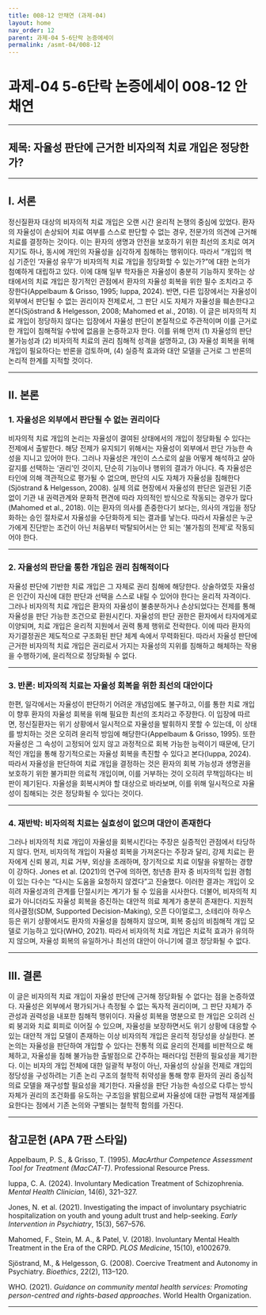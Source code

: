 ```yaml
---
title: 008-12 안채연 (과제-04)
layout: home
nav_order: 12
parent: 과제-04 5-6단락 논증에세이
permalink: /asmt-04/008-12
---
```


# 과제-04 5-6단락 논증에세이 008-12 안채연 

---

## 제목: 자율성 판단에 근거한 비자의적 치료 개입은 정당한가?

---

## I. 서론

정신질환자 대상의 비자의적 치료 개입은 오랜 시간 윤리적 논쟁의 중심에 있었다. 환자의 자율성이 손상되어 치료 여부를 스스로 판단할 수 없는 경우, 전문가의 의견에 근거해 치료를 결정하는 것이다. 이는 환자의 생명과 안전을 보호하기 위한 최선의 조치로 여겨지기도 하나, 동시에 개인의 자율성을 심각하게 침해하는 행위이다. 따라서 “개입의 핵심 기준인 ‘자율성 유무’가 비자의적 치료 개입을 정당화할 수 있는가?”에 대한 논의가 첨예하게 대립하고 있다. 이에 대해 일부 학자들은 자율성이 충분히 기능하지 못하는 상태에서의 치료 개입은 장기적인 관점에서 환자의 자율성 회복을 위한 필수 조치라고 주장한다(Appelbaum & Grisso, 1995; Iuppa, 2024). 반면, 다른 입장에서는 자율성이 외부에서 판단될 수 없는 권리이자 전제로서, 그 판단 시도 자체가 자율성을 훼손한다고 본다(Sjöstrand & Helgesson, 2008; Mahomed et al., 2018). 이 글은 비자의적 치료 개입이 정당하지 않다는 입장에서 자율성 판단이 본질적으로 주관적이며 이를 근거로 한 개입이 침해적일 수밖에 없음을 논증하고자 한다. 이를 위해 먼저 (1) 자율성의 판단 불가능성과 (2) 비자의적 치료의 권리 침해적 성격을 설명하고, (3) 자율성 회복을 위해 개입이 필요하다는 반론을 검토하며, (4) 실증적 효과와 대안 모델을 근거로 그 반론의 논리적 한계를 지적할 것이다.

---

## II. 본론

### 1. 자율성은 외부에서 판단될 수 없는 권리이다

비자의적 치료 개입의 논리는 자율성이 결여된 상태에서의 개입이 정당화될 수 있다는 전제에서 출발한다. 해당 전제가 유지되기 위해서는 자율성이 외부에서 판단 가능한 속성을 지니고 있어야 한다. 그러나 자율성은 개인이 스스로의 삶을 어떻게 해석하고 살아갈지를 선택하는 ‘권리’인 것이지, 단순히 기능이나 행위의 결과가 아니다. 즉 자율성은 타인에 의해 객관적으로 평가될 수 없으며, 판단의 시도 자체가 자율성을 침해한다(Sjöstrand & Helgesson, 2008). 실제 의료 현장에서 자율성의 판단은 일관된 기준 없이 기관 내 권력관계와 문화적 편견에 따라 자의적인 방식으로 작동되는 경우가 많다(Mahomed et al., 2018). 이는 환자의 의사를 존중한다기 보다는, 의사의 개입을 정당화하는 승인 절차로서 자율성을 수단화하게 되는 결과를 낳는다. 따라서 자율성은 누군가에게 진단받는 조건이 아닌 처음부터 박탈되어서는 안 되는 ‘불가침의 전제’로 작동되어야 한다.

---

### 2. 자율성의 판단을 통한 개입은 권리 침해적이다

자율성 판단에 기반한 치료 개입은 그 자체로 권리 침해에 해당한다. 상술하였듯 자율성은 인간이 자신에 대한 판단과 선택을 스스로 내릴 수 있어야 한다는 윤리적 자격이다. 그러나 비자의적 치료 개입은 환자의 자율성이 불충분하거나 손상되었다는 전제를 통해 자율성을 판단 가능한 조건으로 환원시킨다. 자율성의 판단 권한은 환자에서 타자에게로 이양되며, 치료 개입은 윤리적 지원에서 권력 통제 행위로 전락한다. 이에 따라 환자의 자기결정권은 제도적으로 구조화된 판단 체계 속에서 무력화된다. 따라서 자율성 판단에 근거한 비자의적 치료 개입은 권리로서 가지는 자율성의 지위를 침해하고 해체하는 작용을 수행하기에, 윤리적으로 정당화될 수 없다.

---

### 3. 반론: 비자의적 치료는 자율성 회복을 위한 최선의 대안이다

한편, 일각에서는 자율성이 판단하기 어려운 개념임에도 불구하고, 이를 통한 치료 개입이 향후 환자의 자율성 회복을 위해 필요한 최선의 조치라고 주장한다. 이 입장에 따르면, 정신질환자는 위기 상황에서 일시적으로 자율성을 발휘하지 못할 수 있는데, 이 상태를 방치하는 것은 오히려 윤리적 방임에 해당한다(Appelbaum & Grisso, 1995). 또한 자율성은 그 속성이 고정되어 있지 않고 과정적으로 회복 가능한 능력이기 때문에, 단기적인 개입을 통해 장기적으로는 자율성 회복을 촉진할 수 있다고 본다(Iuppa, 2024). 따라서 자율성을 판단하여 치료 개입을 결정하는 것은 환자의 회복 가능성과 생명권을 보호하기 위한 불가피한 의료적 개입이며, 이를 거부하는 것이 오히려 무책임하다는 비판이 제기된다. 자율성을 회복시켜야 할 대상으로 바라보며, 이를 위해 일시적으로 자율성이 침해되는 것은 정당화될 수 있다는 것이다.

---

### 4. 재반박: 비자의적 치료는 실효성이 없으며 대안이 존재한다

그러나 비자의적 치료 개입이 자율성을 회복시킨다는 주장은 실증적인 관점에서 타당하지 않다. 먼저, 비자의적 개입이 자율성 회복을 가져온다는 주장과 달리, 강제 치료는 환자에게 신뢰 붕괴, 치료 거부, 외상을 초래하며, 장기적으로 치료 이탈을 유발하는 경향이 강하다. Jones et al. (2021)의 연구에 의하면, 청년층 환자 중 비자의적 입원 경험이 있는 다수는 “다시는 도움을 요청하지 않겠다”고 진술했다. 이러한 결과는 개입이 오히려 자율성과의 관계를 단절시키는 계기가 될 수 있음을 시사한다. 더불어, 비자의적 치료가 아니더라도 자율성 회복을 증진하는 대안적 의료 체계가 충분히 존재한다. 지원적 의사결정(SDM, Supported Decision-Making), 오픈 다이얼로그, 소테리아 하우스 등은 위기 상황에서도 환자의 자율성을 침해하지 않으며, 회복 중심의 비침해적 개입 모델로 기능하고 있다(WHO, 2021). 따라서 비자의적 치료 개입은 치료적 효과가 유의하지 않으며, 자율성 회복의 유일하거나 최선의 대안이 아니기에 결코 정당화될 수 없다.

---

## III. 결론 

이 글은 비자의적 치료 개입이 자율성 판단에 근거해 정당화될 수 없다는 점을 논증하였다. 자율성은 외부에서 평가되거나 측정될 수 없는 독자적 권리이며, 그 판단 자체가 주관성과 권력성을 내포한 침해적 행위이다. 자율성 회복을 명분으로 한 개입은 오히려 신뢰 붕괴와 치료 회피로 이어질 수 있으며, 자율성을 보장하면서도 위기 상황에 대응할 수 있는 대안적 개입 모델이 존재하는 이상 비자의적 개입은 윤리적 정당성을 상실한다. 본 논의는 자율성을 판단하여 개입할 수 있다는 전통적 의료 윤리의 전제를 비판적으로 해체하고, 자율성을 침해 불가능한 출발점으로 간주하는 패러다임 전환의 필요성을 제기한다. 이는 비자의 개입 전체에 대한 일괄적 부정이 아닌, 자율성의 상실을 전제로 개입의 정당성을 구성하려는 기존 논리 구조의 철학적 취약성을 통해 향후 환자의 권리 중심적 의료 모델을 재구성할 필요성을 제기한다. 자율성을 판단 가능한 속성으로 다루는 방식 자체가 권리의 조건화를 유도하는 구조임을 밝힘으로써 자율성에 대한 규범적 재설계를 요한다는 점에서 기존 논의와 구별되는 철학적 함의를 가진다. 

---

## 참고문헌 (APA 7판 스타일)

Appelbaum, P. S., & Grisso, T. (1995). *MacArthur Competence Assessment Tool for Treatment (MacCAT-T)*. Professional Resource Press.

Iuppa, C. A. (2024). Involuntary Medication Treatment of Schizophrenia. *Mental Health Clinician*, 14(6), 321–327.

Jones, N. et al. (2021). Investigating the impact of involuntary psychiatric hospitalization on youth and young adult trust and help-seeking. *Early Intervention in Psychiatry*, 15(3), 567–576.

Mahomed, F., Stein, M. A., & Patel, V. (2018). Involuntary Mental Health Treatment in the Era of the CRPD. *PLOS Medicine*, 15(10), e1002679.

Sjöstrand, M., & Helgesson, G. (2008). Coercive Treatment and Autonomy in Psychiatry. *Bioethics*, 22(2), 113–120.

WHO. (2021). *Guidance on community mental health services: Promoting person-centred and rights-based approaches*. World Health Organization.

---
